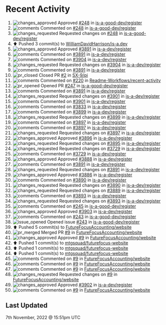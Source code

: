 # Recent Activity

<!--RECENT_ACTIVITY:start-->
1. ![changes_approved](https://cdn.jsdelivr.net/gh/Readme-Workflows/Readme-Icons@main/icons/octicons/ApprovedChanges.svg) Approved [#248](https://github.com/is-a-good-dev/register/pull/248#pullrequestreview-1170349079) in [is-a-good-dev/register](https://github.com/is-a-good-dev/register)
2. ![comments](https://cdn.jsdelivr.net/gh/Readme-Workflows/Readme-Icons@main/icons/octicons/Comment.svg) Commented on [#248](https://github.com/is-a-good-dev/register/pull/248#discussion_r1015362775) in [is-a-good-dev/register](https://github.com/is-a-good-dev/register)
3. ![changes_requested](https://cdn.jsdelivr.net/gh/Readme-Workflows/Readme-Icons@main/icons/octicons/RequestedChanges.svg) Requested changes on [#248](https://github.com/is-a-good-dev/register/pull/248#pullrequestreview-1170310114) in [is-a-good-dev/register](https://github.com/is-a-good-dev/register)
4. ⬆️ Pushed 3 commit(s) to [WilliamDavidHarrison/is-a.dev](https://github.com/WilliamDavidHarrison/is-a.dev)
5. ![changes_approved](https://cdn.jsdelivr.net/gh/Readme-Workflows/Readme-Icons@main/icons/octicons/ApprovedChanges.svg) Approved [#3891](https://github.com/is-a-dev/register/pull/3891#pullrequestreview-1169965199) in [is-a-dev/register](https://github.com/is-a-dev/register)
6. ![comments](https://cdn.jsdelivr.net/gh/Readme-Workflows/Readme-Icons@main/icons/octicons/Comment.svg) Commented on [#3891](https://github.com/is-a-dev/register/pull/3891#discussion_r1015084423) in [is-a-dev/register](https://github.com/is-a-dev/register)
7. ![comments](https://cdn.jsdelivr.net/gh/Readme-Workflows/Readme-Icons@main/icons/octicons/Comment.svg) Commented on [#3904](https://github.com/is-a-dev/register/pull/3904#discussion_r1015049783) in [is-a-dev/register](https://github.com/is-a-dev/register)
8. ![changes_requested](https://cdn.jsdelivr.net/gh/Readme-Workflows/Readme-Icons@main/icons/octicons/RequestedChanges.svg) Requested changes on [#3904](https://github.com/is-a-dev/register/pull/3904#pullrequestreview-1169856916) in [is-a-dev/register](https://github.com/is-a-dev/register)
9. ![comments](https://cdn.jsdelivr.net/gh/Readme-Workflows/Readme-Icons@main/icons/octicons/Comment.svg) Commented on [#3891](https://github.com/is-a-dev/register/pull/3891#discussion_r1015049595) in [is-a-dev/register](https://github.com/is-a-dev/register)
10. ![pr_closed](https://cdn.jsdelivr.net/gh/Readme-Workflows/Readme-Icons@main/icons/octicons/PullRequestClosed.svg) Closed PR [#2](https://github.com/SX-9/pi/pull/2) in [SX-9/pi](https://github.com/SX-9/pi)
11. ![comments](https://cdn.jsdelivr.net/gh/Readme-Workflows/Readme-Icons@main/icons/octicons/Comment.svg) Commented on [#220](https://github.com/Readme-Workflows/recent-activity/issues/220#issuecomment-1305029577) in [Readme-Workflows/recent-activity](https://github.com/Readme-Workflows/recent-activity)
12. ![pr_opened](https://cdn.jsdelivr.net/gh/Readme-Workflows/Readme-Icons@main/icons/octicons/PullRequestOpened.svg) Opened PR [#247](https://github.com/is-a-good-dev/register/pull/247) in [is-a-good-dev/register](https://github.com/is-a-good-dev/register)
13. ![comments](https://cdn.jsdelivr.net/gh/Readme-Workflows/Readme-Icons@main/icons/octicons/Comment.svg) Commented on [#3891](https://github.com/is-a-dev/register/pull/3891#discussion_r1014969625) in [is-a-dev/register](https://github.com/is-a-dev/register)
14. ![changes_requested](https://cdn.jsdelivr.net/gh/Readme-Workflows/Readme-Icons@main/icons/octicons/RequestedChanges.svg) Requested changes on [#3901](https://github.com/is-a-dev/register/pull/3901#pullrequestreview-1169745494) in [is-a-dev/register](https://github.com/is-a-dev/register)
15. ![comments](https://cdn.jsdelivr.net/gh/Readme-Workflows/Readme-Icons@main/icons/octicons/Comment.svg) Commented on [#3901](https://github.com/is-a-dev/register/pull/3901#discussion_r1014969057) in [is-a-dev/register](https://github.com/is-a-dev/register)
16. ![comments](https://cdn.jsdelivr.net/gh/Readme-Workflows/Readme-Icons@main/icons/octicons/Comment.svg) Commented on [#3833](https://github.com/is-a-dev/register/pull/3833#issuecomment-1305023667) in [is-a-dev/register](https://github.com/is-a-dev/register)
17. ![comments](https://cdn.jsdelivr.net/gh/Readme-Workflows/Readme-Icons@main/icons/octicons/Comment.svg) Commented on [#3899](https://github.com/is-a-dev/register/pull/3899#discussion_r1014968700) in [is-a-dev/register](https://github.com/is-a-dev/register)
18. ![changes_requested](https://cdn.jsdelivr.net/gh/Readme-Workflows/Readme-Icons@main/icons/octicons/RequestedChanges.svg) Requested changes on [#3899](https://github.com/is-a-dev/register/pull/3899#pullrequestreview-1169744989) in [is-a-dev/register](https://github.com/is-a-dev/register)
19. ![comments](https://cdn.jsdelivr.net/gh/Readme-Workflows/Readme-Icons@main/icons/octicons/Comment.svg) Commented on [#3897](https://github.com/is-a-dev/register/pull/3897#discussion_r1014968444) in [is-a-dev/register](https://github.com/is-a-dev/register)
20. ![comments](https://cdn.jsdelivr.net/gh/Readme-Workflows/Readme-Icons@main/icons/octicons/Comment.svg) Commented on [#3897](https://github.com/is-a-dev/register/pull/3897#discussion_r1014968333) in [is-a-dev/register](https://github.com/is-a-dev/register)
21. ![changes_requested](https://cdn.jsdelivr.net/gh/Readme-Workflows/Readme-Icons@main/icons/octicons/RequestedChanges.svg) Requested changes on [#3897](https://github.com/is-a-dev/register/pull/3897#pullrequestreview-1169744553) in [is-a-dev/register](https://github.com/is-a-dev/register)
22. ![changes_approved](https://cdn.jsdelivr.net/gh/Readme-Workflows/Readme-Icons@main/icons/octicons/ApprovedChanges.svg) Approved [#3896](https://github.com/is-a-dev/register/pull/3896#pullrequestreview-1169744351) in [is-a-dev/register](https://github.com/is-a-dev/register)
23. ![changes_requested](https://cdn.jsdelivr.net/gh/Readme-Workflows/Readme-Icons@main/icons/octicons/RequestedChanges.svg) Requested changes on [#3895](https://github.com/is-a-dev/register/pull/3895#pullrequestreview-1169744114) in [is-a-dev/register](https://github.com/is-a-dev/register)
24. ![changes_requested](https://cdn.jsdelivr.net/gh/Readme-Workflows/Readme-Icons@main/icons/octicons/RequestedChanges.svg) Requested changes on [#3729](https://github.com/is-a-dev/register/pull/3729#pullrequestreview-1169743715) in [is-a-dev/register](https://github.com/is-a-dev/register)
25. ![comments](https://cdn.jsdelivr.net/gh/Readme-Workflows/Readme-Icons@main/icons/octicons/Comment.svg) Commented on [#3729](https://github.com/is-a-dev/register/pull/3729#discussion_r1014967195) in [is-a-dev/register](https://github.com/is-a-dev/register)
26. ![changes_approved](https://cdn.jsdelivr.net/gh/Readme-Workflows/Readme-Icons@main/icons/octicons/ApprovedChanges.svg) Approved [#3888](https://github.com/is-a-dev/register/pull/3888#pullrequestreview-1169742905) in [is-a-dev/register](https://github.com/is-a-dev/register)
27. ![comments](https://cdn.jsdelivr.net/gh/Readme-Workflows/Readme-Icons@main/icons/octicons/Comment.svg) Commented on [#3891](https://github.com/is-a-dev/register/pull/3891#discussion_r1014964684) in [is-a-dev/register](https://github.com/is-a-dev/register)
28. ![changes_requested](https://cdn.jsdelivr.net/gh/Readme-Workflows/Readme-Icons@main/icons/octicons/RequestedChanges.svg) Requested changes on [#3891](https://github.com/is-a-dev/register/pull/3891#pullrequestreview-1169739859) in [is-a-dev/register](https://github.com/is-a-dev/register)
29. ![changes_approved](https://cdn.jsdelivr.net/gh/Readme-Workflows/Readme-Icons@main/icons/octicons/ApprovedChanges.svg) Approved [#3886](https://github.com/is-a-dev/register/pull/3886#pullrequestreview-1169739613) in [is-a-dev/register](https://github.com/is-a-dev/register)
30. ![comments](https://cdn.jsdelivr.net/gh/Readme-Workflows/Readme-Icons@main/icons/octicons/Comment.svg) Commented on [#3890](https://github.com/is-a-dev/register/pull/3890#discussion_r1014964205) in [is-a-dev/register](https://github.com/is-a-dev/register)
31. ![changes_requested](https://cdn.jsdelivr.net/gh/Readme-Workflows/Readme-Icons@main/icons/octicons/RequestedChanges.svg) Requested changes on [#3890](https://github.com/is-a-dev/register/pull/3890#pullrequestreview-1169739199) in [is-a-dev/register](https://github.com/is-a-dev/register)
32. ![changes_requested](https://cdn.jsdelivr.net/gh/Readme-Workflows/Readme-Icons@main/icons/octicons/RequestedChanges.svg) Requested changes on [#3889](https://github.com/is-a-dev/register/pull/3889#pullrequestreview-1169738862) in [is-a-dev/register](https://github.com/is-a-dev/register)
33. ![comments](https://cdn.jsdelivr.net/gh/Readme-Workflows/Readme-Icons@main/icons/octicons/Comment.svg) Commented on [#3893](https://github.com/is-a-dev/register/pull/3893#discussion_r1014921381) in [is-a-dev/register](https://github.com/is-a-dev/register)
34. ![changes_requested](https://cdn.jsdelivr.net/gh/Readme-Workflows/Readme-Icons@main/icons/octicons/RequestedChanges.svg) Requested changes on [#3893](https://github.com/is-a-dev/register/pull/3893#pullrequestreview-1169681735) in [is-a-dev/register](https://github.com/is-a-dev/register)
35. ![comments](https://cdn.jsdelivr.net/gh/Readme-Workflows/Readme-Icons@main/icons/octicons/Comment.svg) Commented on [#245](https://github.com/is-a-good-dev/register/pull/245#issuecomment-1304935885) in [is-a-good-dev/register](https://github.com/is-a-good-dev/register)
36. ![changes_approved](https://cdn.jsdelivr.net/gh/Readme-Workflows/Readme-Icons@main/icons/octicons/ApprovedChanges.svg) Approved [#3903](https://github.com/is-a-dev/register/pull/3903#pullrequestreview-1169678739) in [is-a-dev/register](https://github.com/is-a-dev/register)
37. ![comments](https://cdn.jsdelivr.net/gh/Readme-Workflows/Readme-Icons@main/icons/octicons/Comment.svg) Commented on [#243](https://github.com/is-a-good-dev/register/issues/243#issuecomment-1304906000) in [is-a-good-dev/register](https://github.com/is-a-good-dev/register)
38. ![issue_opened](https://cdn.jsdelivr.net/gh/Readme-Workflows/Readme-Icons@main/icons/octicons/IssueOpened.svg) Opened issue [#243](https://github.com/is-a-good-dev/register/issues/243) in [is-a-good-dev/register](https://github.com/is-a-good-dev/register)
39. ⬆️ Pushed 5 commit(s) to [FutureFocusAccounting/website](https://github.com/FutureFocusAccounting/website)
40. ![pr_merged](https://cdn.jsdelivr.net/gh/Readme-Workflows/Readme-Icons@main/icons/octicons/PullRequestMerged.svg) Merged PR [#9](https://github.com/FutureFocusAccounting/website/pull/9) in [FutureFocusAccounting/website](https://github.com/FutureFocusAccounting/website)
41. ![changes_approved](https://cdn.jsdelivr.net/gh/Readme-Workflows/Readme-Icons@main/icons/octicons/ApprovedChanges.svg) Approved [#9](https://github.com/FutureFocusAccounting/website/pull/9#pullrequestreview-1169655619) in [FutureFocusAccounting/website](https://github.com/FutureFocusAccounting/website)
42. ⬆️ Pushed 1 commit(s) to [mtgsquad/futurefocus-website](https://github.com/mtgsquad/futurefocus-website)
43. ⬆️ Pushed 1 commit(s) to [mtgsquad/futurefocus-website](https://github.com/mtgsquad/futurefocus-website)
44. ⬆️ Pushed 1 commit(s) to [mtgsquad/futurefocus-website](https://github.com/mtgsquad/futurefocus-website)
45. ![comments](https://cdn.jsdelivr.net/gh/Readme-Workflows/Readme-Icons@main/icons/octicons/Comment.svg) Commented on [#9](https://github.com/FutureFocusAccounting/website/pull/9#discussion_r1014896291) in [FutureFocusAccounting/website](https://github.com/FutureFocusAccounting/website)
46. ![comments](https://cdn.jsdelivr.net/gh/Readme-Workflows/Readme-Icons@main/icons/octicons/Comment.svg) Commented on [#9](https://github.com/FutureFocusAccounting/website/pull/9#discussion_r1014896510) in [FutureFocusAccounting/website](https://github.com/FutureFocusAccounting/website)
47. ![comments](https://cdn.jsdelivr.net/gh/Readme-Workflows/Readme-Icons@main/icons/octicons/Comment.svg) Commented on [#9](https://github.com/FutureFocusAccounting/website/pull/9#discussion_r1014896447) in [FutureFocusAccounting/website](https://github.com/FutureFocusAccounting/website)
48. ![changes_requested](https://cdn.jsdelivr.net/gh/Readme-Workflows/Readme-Icons@main/icons/octicons/RequestedChanges.svg) Requested changes on [#9](https://github.com/FutureFocusAccounting/website/pull/9#pullrequestreview-1169655236) in [FutureFocusAccounting/website](https://github.com/FutureFocusAccounting/website)
49. ![changes_approved](https://cdn.jsdelivr.net/gh/Readme-Workflows/Readme-Icons@main/icons/octicons/ApprovedChanges.svg) Approved [#3902](https://github.com/is-a-dev/register/pull/3902#pullrequestreview-1169654703) in [is-a-dev/register](https://github.com/is-a-dev/register)
50. ![comments](https://cdn.jsdelivr.net/gh/Readme-Workflows/Readme-Icons@main/icons/octicons/Comment.svg) Commented on [#9](https://github.com/FutureFocusAccounting/website/pull/9#issuecomment-1304775049) in [FutureFocusAccounting/website](https://github.com/FutureFocusAccounting/website)
<!--RECENT_ACTIVITY:end-->

## Last Updated
<!--RECENT_ACTIVITY:last_update-->
7th November, 2022 @ 15:51pm UTC
<!--RECENT_ACTIVITY:last_update_end-->
